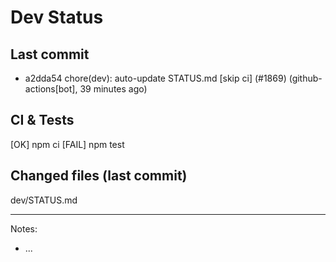 # Dev Status

## Last commit
- a2dda54 chore(dev): auto-update STATUS.md [skip ci] (#1869) (github-actions[bot], 39 minutes ago)
## CI & Tests
[OK] npm ci
[FAIL] npm test

## Changed files (last commit)
dev/STATUS.md

---
Notes:
- ...
